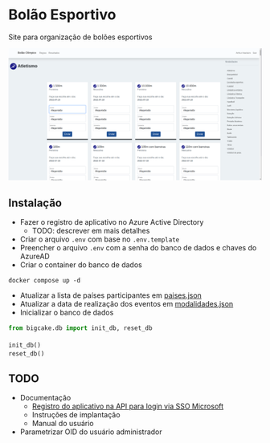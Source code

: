 # Bolão Esportivo

Site para organização de bolões esportivos

![bigcake](bigcake.png)


## Instalação
- Fazer o registro de aplicativo no Azure Active Directory
  - TODO: descrever em mais detalhes
- Criar o arquivo `.env` com base no `.env.template`
- Preencher o arquivo `.env` com a senha do banco de dados e chaves do AzureAD
- Criar o container do banco de dados
 ```shell
 docker compose up -d
 ```
- Atualizar a lista de países participantes em [paises.json](config/paises.json)
- Atualizar a data de realização dos eventos em [modalidades.json](config/modalidades.json)
- Inicializar o banco de dados
 ```python
from bigcake.db import init_db, reset_db

init_db()
reset_db()
 ```

## TODO
- Documentação
  - [Registro do aplicativo na API para login via SSO Microsoft](https://docs.microsoft.com/en-us/samples/azure-samples/ms-identity-python-webapp/ms-identity-python-webapp/#step-2-register-the-sample-with-your-azure-active-directory-tenant)
  - Instruções de implantação
  - Manual do usuário
- Parametrizar OID do usuário administrador
